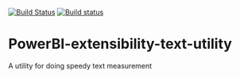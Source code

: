 [![Build Status](https://travis-ci.org/Microsoft/powerbi-extensibility-text-utility.svg?branch=master)](https://travis-ci.org/Microsoft/powerbi-extensibility-text-utility)
[![Build status](https://ci.appveyor.com/api/projects/status/ogws5ib33i35o5hs/branch/master?svg=true)](https://ci.appveyor.com/project/spatney/powerbi-extensibility-text-utility)
# PowerBI-extensibility-text-utility
A utility for doing speedy text measurement
